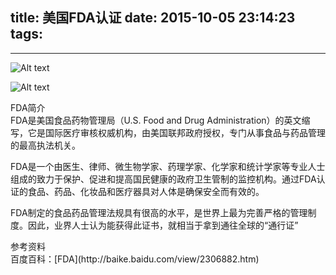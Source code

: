 title: 美国FDA认证
date: 2015-10-05 23:14:23
tags:
---

---------------------------------------

![Alt text](/pocket-fkc-pages/images/certificate/FDA_GMP_2015_1.jpg)

![Alt text](/pocket-fkc-pages/images/certificate/FDA_GMP_2015_2.jpg)

<div class="blue-panel-header">
FDA简介
</div>
<div class="blue-panel">
FDA是美国食品药物管理局（U.S. Food and Drug Administration）的英文缩写，它是国际医疗审核权威机构，由美国联邦政府授权，专门从事食品与药品管理的最高执法机关。

FDA是一个由医生、律师、微生物学家、药理学家、化学家和统计学家等专业人士组成的致力于保护、促进和提高国民健康的政府卫生管制的监控机构。通过FDA认证的食品、药品、化妆品和医疗器具对人体是确保安全而有效的。

FDA制定的食品药品管理法规具有很高的水平，是世界上最为完善严格的管理制度。因此，业界人士认为能获得此证书，就相当于拿到通往全球的“通行证”
</div>

<div class="yellow-panel-header">
参考资料
</div>
<div class="yellow-panel">
百度百科：[FDA](http://baike.baidu.com/view/2306882.htm)
</div>
